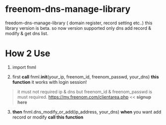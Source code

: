 # freenom-dns-manage-library
freedom-dns-manage-library ( domain register, record setting etc..)
this library version is beta. so now version supported only dns add record & modify & get dns list.

# How 2 Use

1. import fnml

2. first **call** fnml.__init__(your_ip, freenom_id, freenom_passwd, your_dns) **this function**
it works with login session!

> it must not required ip & dns but  freenom_id & freenom_passwd is must required.
https://my.freenom.com/clientarea.php << **signup here**

3. **then** fnml.dns_modify_or_add(ip_address, your_dns) **when**
 you want add record or modify **call this function**
